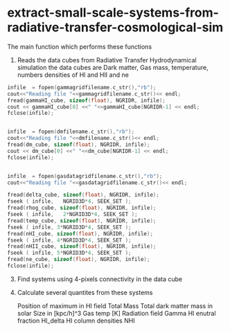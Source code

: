 # extract-small-scale-systems-from-radiative-transfer-cosmological-sim

The main function which performs these functions 

1)  Reads the data cubes from Radiative Transfer Hydrodynamical simulation 
    the data cubes are Dark matter, Gas mass, temperature, 
    numbers densities of HI and HII and ne


  ```cpp
  infile  = fopen(gammagridfilename.c_str(),"rb");
  cout<<"Reading file "<<gammagridfilename.c_str()<< endl;
  fread(gammaHI_cube, sizeof(float), NGRIDR, infile);
  cout << gammaHI_cube[0] <<" "<<gammaHI_cube[NGRIDR-1] << endl;
  fclose(infile);


  infile  = fopen(dmfilename.c_str(),"rb");
  cout<<"Reading file "<<dmfilename.c_str()<< endl;
  fread(dm_cube, sizeof(float), NGRIDR, infile);
  cout << dm_cube[0] <<" "<<dm_cube[NGRIDR-1] << endl;
  fclose(infile);


  infile  = fopen(gasdatagridfilename.c_str(),"rb");
  cout<<"Reading file "<<gasdatagridfilename.c_str()<< endl;

  fread(delta_cube, sizeof(float), NGRIDR, infile);
  fseek ( infile,   NGRID3D*4, SEEK_SET );
  fread(rhog_cube, sizeof(float), NGRIDR, infile);
  fseek ( infile,   2*NGRID3D*4, SEEK_SET );
  fread(temp_cube, sizeof(float), NGRIDR, infile);
  fseek ( infile, 3*NGRID3D*4, SEEK_SET );
  fread(nHI_cube, sizeof(float), NGRIDR, infile);
  fseek ( infile, 4*NGRID3D*4, SEEK_SET );
  fread(nHII_cube, sizeof(float), NGRIDR, infile);
  fseek ( infile, 5*NGRID3D*4, SEEK_SET );
  fread(ne_cube, sizeof(float), NGRIDR, infile);  
  fclose(infile);
```


    
    
3) Find systems using 4-pixels connectivity in the data cube  

4) Calculate several quantites from these systems

	Position of maximum in HI field
	Total Mass
	Total dark matter mass in solar
	Size in [kpc/h]^3
	Gas temp [K]
	Radiation field Gamma
	HI enutral fraction HI_delta
	HI column densities NHI
